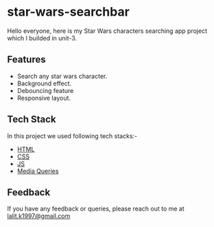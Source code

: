 # star-wars-searchbar

Hello everyone, here is my Star Wars characters searching app project which I builded in unit-3.


## Features

- Search any star wars character.
- Background effect.
- Debouncing feature
- Responsive layout.


## Tech Stack

In this project we used following tech stacks:- 
- [HTML](https://developer.mozilla.org/en-US/docs/Web/HTML)
- [CSS](https://developer.mozilla.org/en-US/docs/Web/CSS)
- [JS](https://developer.mozilla.org/en-US/docs/Web/JavaScript)
- [Media Queries](https://developer.mozilla.org/en-US/docs/Web/CSS/Media_Queries/Using_media_queries)


## Feedback

If you have any feedback or queries, please reach out to me at lalit.k1997@gmail.com
